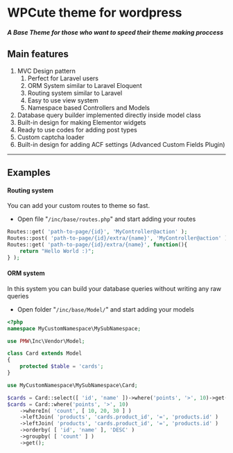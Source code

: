 # WPCute theme for wordpress
##### A Base Theme for those who want to speed their theme making proccess

## Main features
1. MVC Design pattern
   1. Perfect for Laravel users
   1. ORM System similar to Laravel Eloquent
   1. Routing system similar to Laravel
   1. Easy to use view system
   1. Namespace based Controllers and Models
1. Database query builder implemented directly inside model class
1. Built-in design for making Elementor widgets
1. Ready to use codes for adding post types
1. Custom captcha loader
1. Built-in design for adding ACF settings (Advanced Custom Fields Plugin)

*****************************************
## Examples

#### Routing system
You can add your custom routes to theme so fast.
- Open file "`/inc/base/routes.php`" and start adding your routes
```php
Routes::get( 'path-to-page/{id}', 'MyController@action' );
Routes::post( 'path-to-page/{id}/extra/{name}', 'MyController@action' );
Routes::get( 'path-to-page/{id}/extra/{name}', function(){
    return "Hello World :)";
} );
```

#### ORM system
In this system you can build your database queries without writing any raw queries 
- Open folder "`/inc/base/Model/`" and start adding your models
```php
<?php
namespace MyCustomNamespace\MySubNamespace;

use PMW\Inc\Vendor\Model;

class Card extends Model
{
    protected $table = 'cards';
}
```
```php
use MyCustomNamespace\MySubNamespace\Card;

$cards = Card::select([ 'id', 'name' ])->where('points', '>', 10)->get();
$cards = Card::where('points', '>', 10)
    ->whereIn( 'count', [ 10, 20, 30 ] )
    ->leftJoin( 'products', 'cards.product_id', '=', 'products.id' )
    ->leftJoin( 'products', 'cards.product_id', '=', 'products.id' )
    ->orderby( [ 'id', 'name' ], 'DESC' )
    ->groupby( [ 'count' ] )
    ->get();
```